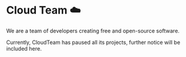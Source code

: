 # Cloud Team ☁️
We are a team of developers creating free and open-source software.

Currently, CloudTeam has paused all its projects, further notice will be included here.
